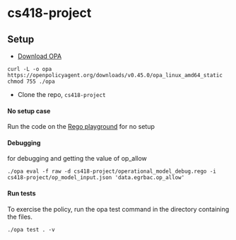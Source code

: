 # cs418-project

## Setup
- <a href="https://www.openpolicyagent.org/docs/latest/#running-opa">Download OPA</a>
```
curl -L -o opa https://openpolicyagent.org/downloads/v0.45.0/opa_linux_amd64_static
chmod 755 ./opa
```
- Clone the repo, `cs418-project`

#### No setup case
Run the code on the <a href="https://play.openpolicyagent.org/">Rego playground</a> for no setup

#### Debugging
for debugging and getting the value of op_allow
```
./opa eval -f raw -d cs418-project/operational_model_debug.rego -i cs418-project/op_model_input.json 'data.egrbac.op_allow'
```

#### Run tests
To exercise the policy, run the opa test command in the directory containing the files.
```
./opa test . -v
```